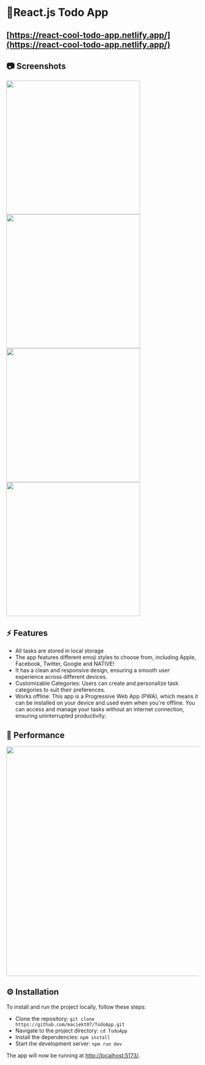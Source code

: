 <!-- prettier-ignore -->
# 📝React.js Todo App

## [https://react-cool-todo-app.netlify.app/](https://react-cool-todo-app.netlify.app/)

## 📷 Screenshots

<img src="public/screenshots/3.png" width="350px" />

<img src="public/screenshots/6.png" width="350px" />

<img src="public/screenshots/4.png" width="350px" />

<img src="public/screenshots/5.png" width="350px" />

## ⚡ Features

- All tasks are stored in local storage
- The app features different emoji styles to choose from, including Apple, Facebook, Twitter, Google and NATIVE!
- It has a clean and responsive design, ensuring a smooth user experience across different devices.
- Customizable Categories: Users can create and personalize task categories to suit their preferences.
- Works offline: This app is a Progressive Web App (PWA), which means it can be installed on your device and used even when you're offline. You can access and manage your tasks without an internet connection, ensuring uninterrupted productivity.

## 🚀 Performance

<img src="public/screenshots/performance.png" width="600px" />

## ⚙️ Installation

To install and run the project locally, follow these steps:

- Clone the repository: `git clone https://github.com/maciekt07/TodoApp.git`
- Navigate to the project directory: `cd TodoApp`
- Install the dependencies: `npm install`
- Start the development server: `npm run dev`

The app will now be running at [http://localhost:5173/](http://localhost:5173/).
